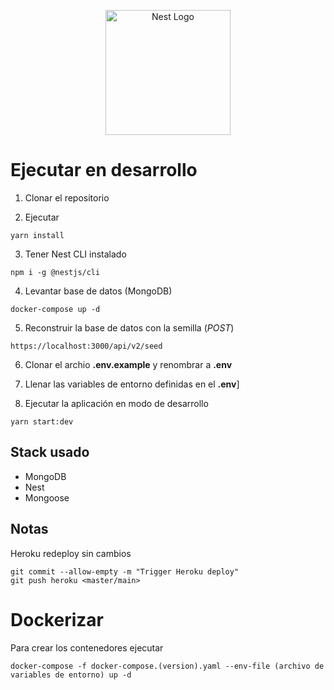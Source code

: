 <p align="center">
  <a href="http://nestjs.com/" target="blank"><img src="https://nestjs.com/img/logo-small.svg" width="200" alt="Nest Logo" /></a>
</p>

# Ejecutar en desarrollo

1. Clonar el repositorio

2. Ejecutar
```
yarn install
```
3. Tener Nest CLI instalado
```
npm i -g @nestjs/cli
```
4. Levantar base de datos (MongoDB)
```
docker-compose up -d
```
5. Reconstruir la base de datos con la semilla (*POST*)
```
https://localhost:3000/api/v2/seed
```
6. Clonar el archio __.env.example__ y renombrar a __.env__

7. Llenar las variables de entorno definidas en el __.env__]
8. Ejecutar la aplicación en modo de desarrollo
```
yarn start:dev
```


## Stack usado

* MongoDB
* Nest
* Mongoose


## Notas 

Heroku redeploy sin cambios

```shell
git commit --allow-empty -m "Trigger Heroku deploy"
git push heroku <master/main>
```

# Dockerizar

Para crear los contenedores ejecutar 

```shell
docker-compose -f docker-compose.(version).yaml --env-file (archivo de variables de entorno) up -d
```